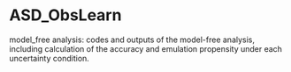 # ASD_ObsLearn

model_free analysis: codes and outputs of the model-free analysis, including calculation of the accuracy and emulation propensity under each uncertainty condition.
